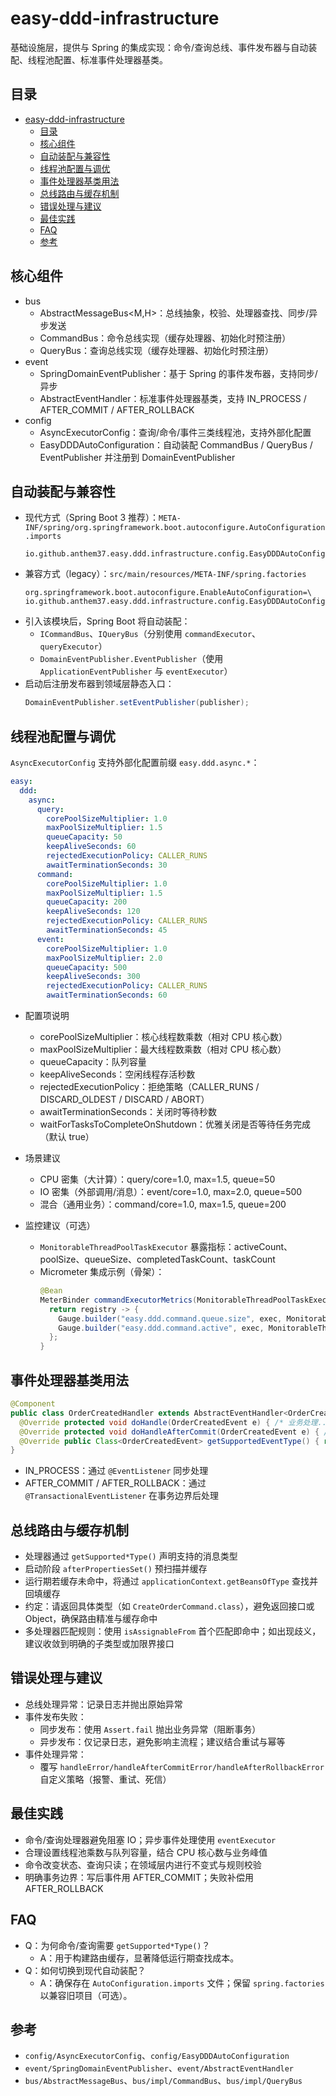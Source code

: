 # easy-ddd-infrastructure

基础设施层，提供与 Spring 的集成实现：命令/查询总线、事件发布器与自动装配、线程池配置、标准事件处理器基类。

## 目录
- [easy-ddd-infrastructure](#easy-ddd-infrastructure)
  - [目录](#目录)
  - [核心组件](#核心组件)
  - [自动装配与兼容性](#自动装配与兼容性)
  - [线程池配置与调优](#线程池配置与调优)
  - [事件处理器基类用法](#事件处理器基类用法)
  - [总线路由与缓存机制](#总线路由与缓存机制)
  - [错误处理与建议](#错误处理与建议)
  - [最佳实践](#最佳实践)
  - [FAQ](#faq)
  - [参考](#参考)

## 核心组件

- bus
  - AbstractMessageBus<M,H>：总线抽象，校验、处理器查找、同步/异步发送
  - CommandBus：命令总线实现（缓存处理器、初始化时预注册）
  - QueryBus：查询总线实现（缓存处理器、初始化时预注册）
- event
  - SpringDomainEventPublisher：基于 Spring 的事件发布器，支持同步/异步
  - AbstractEventHandler<T>：标准事件处理器基类，支持 IN_PROCESS / AFTER_COMMIT / AFTER_ROLLBACK
- config
  - AsyncExecutorConfig：查询/命令/事件三类线程池，支持外部化配置
  - EasyDDDAutoConfiguration：自动装配 CommandBus / QueryBus / EventPublisher 并注册到 DomainEventPublisher

## 自动装配与兼容性

- 现代方式（Spring Boot 3 推荐）：`META-INF/spring/org.springframework.boot.autoconfigure.AutoConfiguration.imports`
  ```
  io.github.anthem37.easy.ddd.infrastructure.config.EasyDDDAutoConfiguration
  ```
- 兼容方式（legacy）：`src/main/resources/META-INF/spring.factories`
  ```
  org.springframework.boot.autoconfigure.EnableAutoConfiguration=\
  io.github.anthem37.easy.ddd.infrastructure.config.EasyDDDAutoConfiguration
  ```
- 引入该模块后，Spring Boot 将自动装配：
  - `ICommandBus`、`IQueryBus`（分别使用 `commandExecutor`、`queryExecutor`）
  - `DomainEventPublisher.EventPublisher`（使用 `ApplicationEventPublisher` 与 `eventExecutor`）
- 启动后注册发布器到领域层静态入口：
  ```java
  DomainEventPublisher.setEventPublisher(publisher);
  ```

## 线程池配置与调优

`AsyncExecutorConfig` 支持外部化配置前缀 `easy.ddd.async.*`：

```yaml
easy:
  ddd:
    async:
      query:
        corePoolSizeMultiplier: 1.0
        maxPoolSizeMultiplier: 1.5
        queueCapacity: 50
        keepAliveSeconds: 60
        rejectedExecutionPolicy: CALLER_RUNS
        awaitTerminationSeconds: 30
      command:
        corePoolSizeMultiplier: 1.0
        maxPoolSizeMultiplier: 1.5
        queueCapacity: 200
        keepAliveSeconds: 120
        rejectedExecutionPolicy: CALLER_RUNS
        awaitTerminationSeconds: 45
      event:
        corePoolSizeMultiplier: 1.0
        maxPoolSizeMultiplier: 2.0
        queueCapacity: 500
        keepAliveSeconds: 300
        rejectedExecutionPolicy: CALLER_RUNS
        awaitTerminationSeconds: 60
```

- 配置项说明
  - corePoolSizeMultiplier：核心线程数乘数（相对 CPU 核心数）
  - maxPoolSizeMultiplier：最大线程数乘数（相对 CPU 核心数）
  - queueCapacity：队列容量
  - keepAliveSeconds：空闲线程存活秒数
  - rejectedExecutionPolicy：拒绝策略（CALLER_RUNS / DISCARD_OLDEST / DISCARD / ABORT）
  - awaitTerminationSeconds：关闭时等待秒数
  - waitForTasksToCompleteOnShutdown：优雅关闭是否等待任务完成（默认 true）

- 场景建议
  - CPU 密集（大计算）：query/core=1.0, max=1.5, queue=50
  - IO 密集（外部调用/消息）：event/core=1.0, max=2.0, queue=500
  - 混合（通用业务）：command/core=1.0, max=1.5, queue=200

- 监控建议（可选）
  - `MonitorableThreadPoolTaskExecutor` 暴露指标：activeCount、poolSize、queueSize、completedTaskCount、taskCount
  - Micrometer 集成示例（骨架）：
    ```java
    @Bean
    MeterBinder commandExecutorMetrics(MonitorableThreadPoolTaskExecutor exec) {
      return registry -> {
        Gauge.builder("easy.ddd.command.queue.size", exec, MonitorableThreadPoolTaskExecutor::getQueueSize).register(registry);
        Gauge.builder("easy.ddd.command.active", exec, MonitorableThreadPoolTaskExecutor::getActiveCount).register(registry);
      };
    }
    ```

## 事件处理器基类用法

```java
@Component
public class OrderCreatedHandler extends AbstractEventHandler<OrderCreatedEvent> {
  @Override protected void doHandle(OrderCreatedEvent e) { /* 业务处理... */ }
  @Override protected void doHandleAfterCommit(OrderCreatedEvent e) { /* 发MQ/通知 */ }
  @Override public Class<OrderCreatedEvent> getSupportedEventType() { return OrderCreatedEvent.class; }
}
```

- IN_PROCESS：通过 `@EventListener` 同步处理
- AFTER_COMMIT / AFTER_ROLLBACK：通过 `@TransactionalEventListener` 在事务边界后处理

## 总线路由与缓存机制

- 处理器通过 `getSupported*Type()` 声明支持的消息类型
- 启动阶段 `afterPropertiesSet()` 预扫描并缓存
- 运行期若缓存未命中，将通过 `applicationContext.getBeansOfType` 查找并回填缓存
- 约定：请返回具体类型（如 `CreateOrderCommand.class`），避免返回接口或 Object，确保路由精准与缓存命中
- 多处理器匹配规则：使用 `isAssignableFrom` 首个匹配即命中；如出现歧义，建议收敛到明确的子类型或加限界接口

## 错误处理与建议

- 总线处理异常：记录日志并抛出原始异常
- 事件发布失败：
  - 同步发布：使用 `Assert.fail` 抛出业务异常（阻断事务）
  - 异步发布：仅记录日志，避免影响主流程；建议结合重试与幂等
- 事件处理异常：
  - 覆写 `handleError/handleAfterCommitError/handleAfterRollbackError` 自定义策略（报警、重试、死信）

## 最佳实践

- 命令/查询处理器避免阻塞 IO；异步事件处理使用 `eventExecutor`
- 合理设置线程池乘数与队列容量，结合 CPU 核心数与业务峰值
- 命令改变状态、查询只读；在领域层内进行不变式与规则校验
- 明确事务边界：写后事件用 AFTER_COMMIT；失败补偿用 AFTER_ROLLBACK

## FAQ

- Q：为何命令/查询需要 `getSupported*Type()`？
  - A：用于构建路由缓存，显著降低运行期查找成本。
- Q：如何切换到现代自动装配？
  - A：确保存在 `AutoConfiguration.imports` 文件；保留 `spring.factories` 以兼容旧项目（可选）。

## 参考

- `config/AsyncExecutorConfig`、`config/EasyDDDAutoConfiguration`
- `event/SpringDomainEventPublisher`、`event/AbstractEventHandler`
- `bus/AbstractMessageBus`、`bus/impl/CommandBus`、`bus/impl/QueryBus`